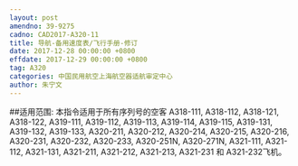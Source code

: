```yaml
---
layout: post
amendno: 39-9275
cadno: CAD2017-A320-11
title: 导航-备用速度表/飞行手册-修订
date: 2017-12-28 00:00:00 +0800
effdate: 2017-12-29 00:00:00 +0800
tag: A320
categories: 中国民用航空上海航空器适航审定中心
author: 朱宁文
---
```


##适用范围:
本指令适用于所有序列号的空客 A318-111, A318-112, A318-121, A318-122, A319-111, A319-112, A319-113, A319-114, A319-115, A319-131, A319-132, A319-133, A320-211, A320-212, A320-214, A320-215, A320-216, A320-231, A320-232, A320-233, A320-251N, A320-271N, A321-111, A321-112, A321-131, A321-211, A321-212, A321-213, A321-231 和 A321-232飞机。

